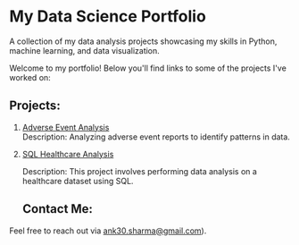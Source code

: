 # My Data Science Portfolio

A collection of my data analysis projects showcasing my skills in Python, machine learning, and data visualization.

Welcome to my portfolio! Below you'll find links to some of the projects I've worked on:

## Projects:
1. [Adverse Event Analysis](https://github.com/ankheat/Adverse-event-analysis)  
   Description: Analyzing adverse event reports to identify patterns in data.
   
3. [SQL Healthcare Analysis](https://github.com/ankheat/Healthcare-Dataset-SQL-Analysis)

   Description: This project involves performing data analysis on a healthcare dataset using SQL. 

   ## Contact Me:
Feel free to reach out via ank30.sharma@gmail.com).
